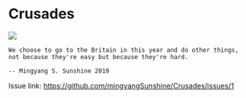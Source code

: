 # Crusades
<img src="https://encrypted-tbn0.gstatic.com/images?q=tbn:ANd9GcSyyGf2kTWotdCxKi-o0rD6eoyu2CDu2XsQq_qdW5zuVgjpqDbh"><br>
```
We choose to go to the Britain in this year and do other things, 
not because they're easy but because they're hard.

-- Mingyang S. Sunshine 2019
```

Issue link: https://github.com/mingyangSunshine/Crusades/issues/1
